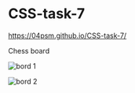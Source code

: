 # CSS-task-7
https://04psm.github.io/CSS-task-7/

Chess board

![bord 1](https://user-images.githubusercontent.com/66555692/88952980-de607b80-d2b5-11ea-8eb6-8f482f43f9b3.png)

![bord 2](https://user-images.githubusercontent.com/66555692/88952960-d6a0d700-d2b5-11ea-9e8a-e8e81af5beef.png)
